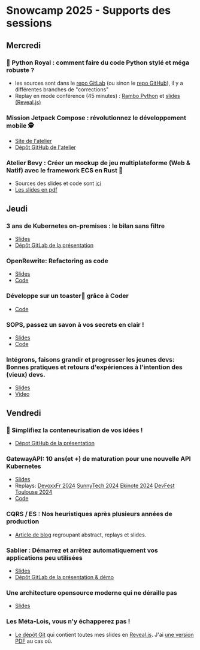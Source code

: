 # Snowcamp 2025 - Supports des sessions

## Mercredi

### 🐍 Python Royal : comment faire du code Python stylé et méga robuste ?
* les sources sont dans le [repo GitLab](https://gitlab.com/jgaffiot1/python-royal) (ou sinon le [repo GitHub](https://github.com/Lenormju/python-royal/)), il y a différentes branches de "corrections"
* Replay en mode conférence (45 minutes) : [Rambo Python](https://youtube.com/watch?v=t-f0cuOiuu0) et [slides (Reveal.js)](https://www.lenormand-julien.fr/talks/Meetup%20Python%202024-10%20-%20Rambo%20Python.html)

### Mission Jetpack Compose : révolutionnez le développement mobile 🕵️
* [Site de l'atelier](https://audreygentili.github.io/Mostwanted-Workshop-Page/)
* [Dépôt GitHub de l'atelier](https://github.com/olivierperez/workshop-MostWanted)

### Atelier Bevy : Créer un mockup de jeu multiplateforme (Web & Natif) avec le framework ECS en Rust 🦀
* Sources des slides et code sont [ici](https://github.com/uggla/bevy_university)
* [Les slides en pdf](https://github.com/uggla/bevy_university/blob/main/slides/bevy_university.pdf)


## Jeudi

### 3 ans de Kubernetes on-premises : le bilan sans filtre
* [Slides](https://lgatellier.gitlab.io/talk-rex-3-ans-k8s/)
* [Dépôt GitLab de la présentation](https://gitlab.com/lgatellier/talk-rex-3-ans-k8s/)

### OpenRewrite: Refactoring as code

* [Slides](https://jtama.github.io/openrewrite-refactoring-as-code/snowcamp/#/)
* [Code](https://github.com/jtama/openrewrite-refactoring-as-code)

### Développe sur un toaster🍞 grâce à Coder

* [Code](https://gitlab.com/conferences-pvulliemin/coder)

### SOPS, passez un savon à vos secrets en clair !

* [Slides](https://sops.talks.sylvain.dev/snowcamp-2025/#/)
* [Code](https://github.com/sylvainmetayer/talk-sops)

### Intégrons, faisons grandir et progresser les jeunes devs: Bonnes pratiques et retours d'expériences à l'intention des (vieux) devs.

* [Slides](https://speakerdeck.com/alexandretouret/rvd24-integrons-faisons-grandir-et-progresser-les-jeunes-devs-bonnes-pratiques-et-retours-dexperiences-a-lintention-des-vieux-devs)
* [Video](https://youtu.be/V3jCZgEgUn8)

## Vendredi

### 🐋 Simplifiez la conteneurisation de vos idées !

* [Dépot GitHub de la présentation](https://github.com/taorepoara/pres-dofigen)

### GatewayAPI: 10 ans(et +) de maturation pour une nouvelle API Kubernetes 

* [Slides](https://link.davinkevin.fr/GwAPI-snowcamp25-slides)
* Replays: [DevoxxFr 2024](https://link.davinkevin.fr/GwAPI-devoxxfr24-video) [SunnyTech 2024](https://link.davinkevin.fr/GwAPI-sunnytech24-video) [Ekinote 2024](https://link.davinkevin.fr/GwAPI-ekinote2024-video) [DevFest Toulouse 2024](https://link.davinkevin.fr/GwAPI-DevFestTLS24-video)
* [Code](https://link.davinkevin.fr/GwAPI-snowcamp25-code)

### CQRS / ES : Nos heuristiques après plusieurs années de production

* [Article de blog](https://romaintrm.github.io/posts/2024-11-26/) regroupant abstract, replays et slides.  

### Sablier : Démarrez et arrêtez automatiquement vos applications peu utilisées

* [Slides](https://lgatellier.gitlab.io/talk-sablier/)
* [Dépôt GitLab de la présentation & démo](https://gitlab.com/lgatellier/talk-sablier/)

### Une architecture opensource moderne qui ne déraille pas

* [Slides](https://fr.slideshare.net/slideshow/snowcamp-2025-une-architecture-qui-ne-deraille-pas/275103626)

### Les Méta-Lois, vous n'y échapperez pas !

* [Le dépôt Git](https://github.com/StephaneTrebel/presentations/tree/main/meta-lois) qui contient toutes mes slides en [Reveal.js](https://revealjs.com/). J'ai [une version PDF](https://github.com/StephaneTrebel/presentations/blob/main/meta-lois/slides-snowcamp.pdf) au cas où.
